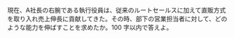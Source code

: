 現在、A社長の右腕である執行役員は、従来のルートセールスに加えて直販方式を取り入れ売上伸長に貢献してきた。その時、部下の営業担当者に対して、どのような能力を伸ばすことを求めたか。100 字以内で答えよ。